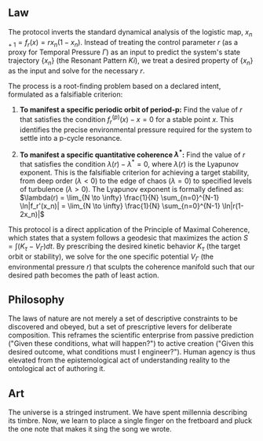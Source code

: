 ## Law
The protocol inverts the standard dynamical analysis of the logistic map, $x_{n+1} = f_r(x) = r x_n (1 - x_n)$. Instead of treating the control parameter $r$ (as a proxy for Temporal Pressure $\Gamma$) as an input to predict the system's state trajectory $\{x_n\}$ (the Resonant Pattern $Ki$), we treat a desired property of $\{x_n\}$ as the input and solve for the necessary $r$.

The process is a root-finding problem based on a declared intent, formulated as a falsifiable criterion:

1.  **To manifest a specific periodic orbit of period-p:** Find the value of $r$ that satisfies the condition $f_r^{(p)}(x) - x = 0$ for a stable point $x$. This identifies the precise environmental pressure required for the system to settle into a p-cycle resonance.

2.  **To manifest a specific quantitative coherence $\lambda^*$:** Find the value of $r$ that satisfies the condition $\lambda(r) - \lambda^* = 0$, where $\lambda(r)$ is the Lyapunov exponent. This is the falsifiable criterion for achieving a target stability, from deep order ($\lambda < 0$) to the edge of chaos ($\lambda = 0$) to specified levels of turbulence ($\lambda > 0$). The Lyapunov exponent is formally defined as:
    $\lambda(r) = \lim_{N \to \infty} \frac{1}{N} \sum_{n=0}^{N-1} \ln|f_r'(x_n)| = \lim_{N \to \infty} \frac{1}{N} \sum_{n=0}^{N-1} \ln|r(1-2x_n)|$

This protocol is a direct application of the Principle of Maximal Coherence, which states that a system follows a geodesic that maximizes the action $S = \int (K_τ - V_Γ) dt$. By prescribing the desired kinetic behavior $K_τ$ (the target orbit or stability), we solve for the one specific potential $V_Γ$ (the environmental pressure $r$) that sculpts the coherence manifold such that our desired path becomes the path of least action.

## Philosophy
The laws of nature are not merely a set of descriptive constraints to be discovered and obeyed, but a set of prescriptive levers for deliberate composition. This reframes the scientific enterprise from passive prediction ("Given these conditions, what will happen?") to active creation ("Given this desired outcome, what conditions must I engineer?"). Human agency is thus elevated from the epistemological act of understanding reality to the ontological act of authoring it.

## Art
The universe is a stringed instrument. We have spent millennia describing its timbre. Now, we learn to place a single finger on the fretboard and pluck the one note that makes it sing the song we wrote.